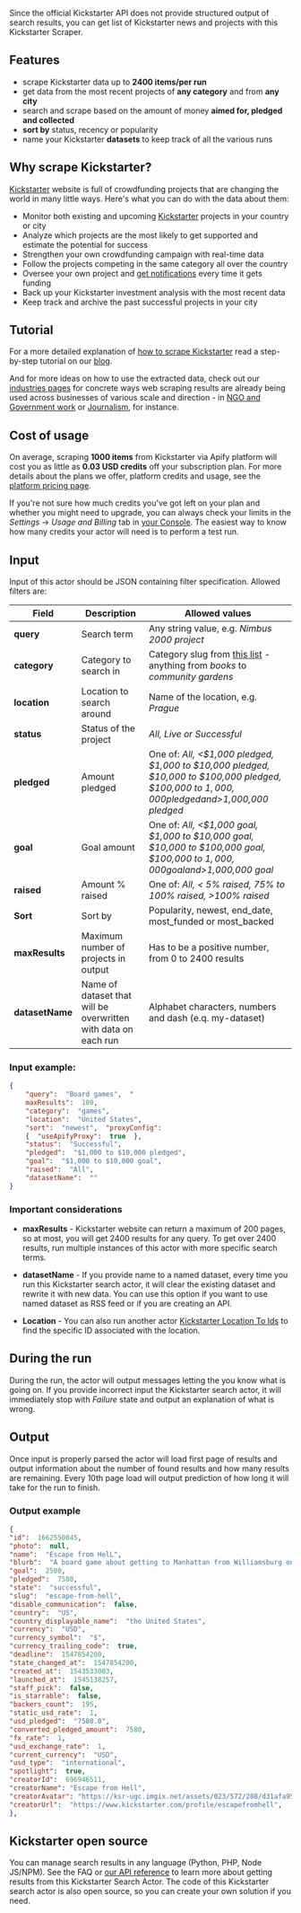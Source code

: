 Since the official Kickstarter API does not provide structured output of search results, you can get list of Kickstarter news and projects with this Kickstarter Scraper.

## Features

- scrape Kickstarter data up to **2400 items/per run**
- get data from the most recent projects of **any category** and from **any city** 
- search and scrape based on the amount of money **aimed for, pledged and collected**
- **sort by** status, recency or popularity
- name your Kickstarter **datasets** to keep track of all the various runs

## Why scrape Kickstarter?

[Kickstarter](https://www.kickstarter.com/) website is full of crowdfunding projects that are changing the world in many little ways. Here's what you can do with the data about them:

 - Monitor both existing and upcoming  [Kickstarter](https://www.kickstarter.com/) projects in your country or city
 - Analyze which projects are the most likely to get supported and estimate the potential for success
 - Strengthen your own crowdfunding campaign with real-time data
 - Follow the projects competing in the same category all over the country
 - Oversee your own project and [get notifications](https://apify.com/jakubbalada/content-checker) every time it gets funding 
 - Back up your Kickstarter investment analysis with the most recent data
 - Keep track and archive the past successful projects in your city

## Tutorial

For a more detailed explanation of  [how to scrape Kickstarter](https://blog.apify.com/kickstarter-search-actor-create-your-own-kickstarter-api/)  read a step-by-step tutorial on our  [blog](https://blog.apify.com/).

And for more ideas on how to use the extracted data, check out our  [industries pages](https://apify.com/industries)  for concrete ways web scraping results are already being used across businesses of various scale and direction - in  [NGO and Government work](https://apify.com/industries/ngo-and-government) or [Journalism](https://apify.com/industries/marketing-and-media), for instance.

## Cost of usage

On average, scraping  **1000 items**  from Kickstarter via Apify platform will cost you as little as  **0.03 USD credits**  off your subscription plan. For more details about the plans we offer, platform credits and usage, see the  [platform pricing page](https://apify.com/pricing/actors).

If you're not sure how much credits you've got left on your plan and whether you might need to upgrade, you can always check your limits in the  _Settings_  ->  _Usage and Billing_  tab in  [your Console](https://console.apify.com/). The easiest way to know how many credits your actor will need is to perform a test run.


## Input

Input of this actor should be JSON containing filter specification. Allowed filters are:

| **Field** | **Description** | **Allowed values** |
|--|--|--|
|  **query**| Search term | Any string value, e.g. *Nimbus 2000 project*  |
| **category** | Category to search in | Category slug from  [this list](https://github.com/gippy/kickstarter-search/blob/master/categories.json) - anything from *books* to *community gardens* |
|  **location**| Location to search around | Name of the location, e.g. *Prague* |
|  **status**| Status of the project | *All, Live *or* Successful*|
|  **pledged**| Amount pledged |One of: *All, <$1,000 pledged, $1,000 to $10,000 pledged, $10,000 to $100,000 pledged, $100,000 to $1,000,000 pledged and >$1,000,000 pledged*|
|  **goal**| Goal amount | One of: *All, <$1,000 goal, $1,000 to $10,000 goal, $10,000 to $100,000 goal, $100,000 to $1,000,000 goal and >$1,000,000 goal*|
|  **raised**| Amount % raised | One of: *All, < 5% raised, 75% to 100% raised, >100% raised*|
|  **Sort**| Sort by| Popularity,  newest,  end_date,  most_funded or  most_backed|
|  **maxResults**| Maximum number of projects in output | Has to be a positive number, from 0 to 2400 results|
|  **datasetName**| Name of dataset that will be overwritten with data on each run| Alphabet characters, numbers and dash (e.q. my-dataset)|

### Input example:

```json
{
    "query":  "Board games",  "
    maxResults":  100,  
    "category":  "games",  
    "location":  "United States",  
    "sort":  "newest",  "proxyConfig":  
    {  "useApifyProxy":  true  },  
    "status":  "Successful",  
    "pledged":  "$1,000 to $10,000 pledged",  
    "goal":  "$1,000 to $10,000 goal",  
    "raised":  "All",  
    "datasetName":  ""
}
```
### Important considerations 

 - **maxResults**  - Kickstarter website can return a maximum of 200 pages, so at most, you will get 2400 results for any query. To get over 2400 results, run multiple instances of this actor with more specific search terms.

 - **datasetName** - If you provide name to a named dataset, every time you run this Kickstarter search actor, it will clear the existing dataset and rewrite it with new data. You can use this option if you want to use named dataset as RSS feed or if you are creating an API.

 - **Location**  - You can also run another actor [Kickstarter Location To Ids](https://www.apify.com/jaroslavhejlek/kickstarter-location-to-ids)  to find the specific ID associated with the location.


## During the run 

During the run, the actor will output messages letting the you know what is going on. If you provide incorrect input the Kickstarter search actor, it will immediately stop with *Failure* state and output an explanation of what is wrong.


## Output 

Once input is properly parsed the actor will load first page of results and output information about the number of found results and how many results are remaining. Every 10th page load will output prediction of how long it will take for the run to finish.

### Output example
```json
{  
"id":  1662550845,  
"photo":  null,  
"name":  "Escape from HelL",  
"blurb":  "A board game about getting to Manhattan from Williamsburg once the L train shuts down.",  
"goal":  2500,  
"pledged":  7580,  
"state":  "successful",  
"slug":  "escape-from-hell",  
"disable_communication":  false,  
"country":  "US",  
"country_displayable_name":  "the United States",  
"currency":  "USD",  
"currency_symbol":  "$",  
"currency_trailing_code":  true,  
"deadline":  1547854200,  
"state_changed_at":  1547854200,  
"created_at":  1543533003,  
"launched_at":  1545138257,  
"staff_pick":  false,  
"is_starrable":  false,  
"backers_count":  195,  
"static_usd_rate":  1,  
"usd_pledged":  "7580.0",  
"converted_pledged_amount":  7580,  
"fx_rate":  1,  
"usd_exchange_rate":  1,  
"current_currency":  "USD",  
"usd_type":  "international",  
"spotlight":  true,  
"creatorId":  696946511,  
"creatorName": "Escape from Hell",  
"creatorAvatar": "https://ksr-ugc.imgix.net/assets/023/572/288/d31afa951de00ed08ad0c8876cfbb0f2_original.png?ixlib=rb-4.0.2&w=160&h=160&fit=crop&v=1544981648&auto=format&frame=1&q=92&s=c7c176c48efa1a78213c52d58f7b5b98",  
"creatorUrl":  "https://www.kickstarter.com/profile/escapefromhell",  
},
```


## Kickstarter open source

You can manage search results in any language (Python, PHP, Node JS/NPM). See the FAQ or  [our API reference](https://www.apify.com/docs/api)  to learn more about getting results from this Kickstarter Search Actor. The code of this Kickstarter search actor is also open source, so you can create your own solution if you need.
